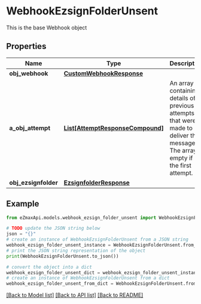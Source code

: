 # WebhookEzsignFolderUnsent

This is the base Webhook object

## Properties

Name | Type | Description | Notes
------------ | ------------- | ------------- | -------------
**obj_webhook** | [**CustomWebhookResponse**](CustomWebhookResponse.md) |  | 
**a_obj_attempt** | [**List[AttemptResponseCompound]**](AttemptResponse.md) | An array containing details of previous attempts that were made to deliver the message. The array is empty if it&#39;s the first attempt. | 
**obj_ezsignfolder** | [**EzsignfolderResponse**](EzsignfolderResponse.md) |  | 

## Example

```python
from eZmaxApi.models.webhook_ezsign_folder_unsent import WebhookEzsignFolderUnsent

# TODO update the JSON string below
json = "{}"
# create an instance of WebhookEzsignFolderUnsent from a JSON string
webhook_ezsign_folder_unsent_instance = WebhookEzsignFolderUnsent.from_json(json)
# print the JSON string representation of the object
print(WebhookEzsignFolderUnsent.to_json())

# convert the object into a dict
webhook_ezsign_folder_unsent_dict = webhook_ezsign_folder_unsent_instance.to_dict()
# create an instance of WebhookEzsignFolderUnsent from a dict
webhook_ezsign_folder_unsent_from_dict = WebhookEzsignFolderUnsent.from_dict(webhook_ezsign_folder_unsent_dict)
```
[[Back to Model list]](../README.md#documentation-for-models) [[Back to API list]](../README.md#documentation-for-api-endpoints) [[Back to README]](../README.md)


